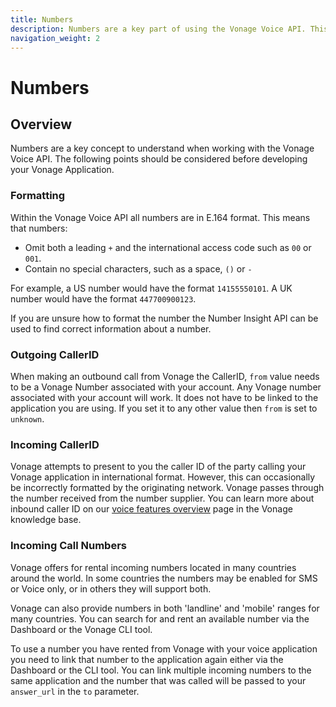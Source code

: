 ```yaml
---
title: Numbers
description: Numbers are a key part of using the Vonage Voice API. This guide covers number formatting, outgoing caller IDs and incoming call numbers.
navigation_weight: 2
---
```


# Numbers

## Overview

Numbers are a key concept to understand when working with the Vonage Voice API. The following points should be considered before developing your Vonage Application.

### Formatting

Within the Vonage Voice API all numbers are in E.164 format. This means that numbers:

* Omit both a leading `+` and the international access code such as `00` or `001`. 
* Contain no special characters, such as a space, `()` or `-`

For example, a US number would have the format `14155550101`. A UK number would have the format `447700900123`. 

If you are unsure how to format the number the Number Insight API can be used to find correct information about a number.

### Outgoing CallerID

When making an outbound call from Vonage the CallerID, `from` value needs to be a Vonage Number associated with your account. Any Vonage number associated with your account will work. It does not have to be linked to the application you are using. If you set it to any other value then `from` is set to `unknown`.

### Incoming CallerID

Vonage attempts to present to you the caller ID of the party calling your Vonage application in international format. However, this can occasionally be incorrectly formatted by the originating network. Vonage passes through the number received from the number supplier. You can learn more about inbound caller ID on our [voice features overview](https://help.nexmo.com/hc/en-us/articles/115011761808) page in the Vonage knowledge base.

### Incoming Call Numbers 

Vonage offers for rental incoming numbers located in many countries around the world. In some countries the numbers may be enabled for SMS or Voice only, or in others they will support both.

Vonage can also provide numbers in both 'landline' and 'mobile' ranges for many countries. You can search for and rent an available number via the Dashboard or the Vonage CLI tool. 

To use a number you have rented from Vonage with your voice application you need to link that number to the application again either via the Dashboard or the CLI tool. You can link multiple incoming numbers to the same application and the number that was called will be passed to your `answer_url` in the `to` parameter.
